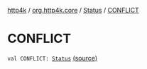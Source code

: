 [http4k](../../index.md) / [org.http4k.core](../index.md) / [Status](index.md) / [CONFLICT](./-c-o-n-f-l-i-c-t.md)

# CONFLICT

`val CONFLICT: `[`Status`](index.md) [(source)](https://github.com/http4k/http4k/blob/master/http4k-core/src/main/kotlin/org/http4k/core/Status.kt#L39)